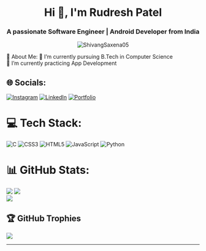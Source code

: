 
<h1 align="center">Hi 👋, I'm Rudresh Patel</h1>
<h3 align="center">A passionate Software Engineer | Android Developer from India</h3>
<p align="center"> <img src="https://komarev.com/ghpvc/?username=rudresh05&label=Profile%20views&color=0e75b6&style=flat" alt="ShivangSaxena05" /> </p>
💫 About Me:
🔭  I’m currently pursuing B.Tech in Computer  Science<br>🌱 I’m currently practicing App Development<br>


## 🌐 Socials:
[![Instagram](https://img.shields.io/badge/Instagram-%23E4405F.svg?logo=Instagram&logoColor=white)](https://instagram.com/rudra._) [![LinkedIn](https://img.shields.io/badge/LinkedIn-%230077B5.svg?logo=linkedin&logoColor=white)](https://www.linkedin.com/in/rudresh-patel-95a9b4284/) [![Portfolio](https://img.shields.io/badge/Portfolio-8A2BE2)](https://rudreshpatel.in)

# 💻 Tech Stack:
![C](https://img.shields.io/badge/c-%2300599C.svg?style=for-the-badge&logo=c&logoColor=white) ![CSS3](https://img.shields.io/badge/css3-%231572B6.svg?style=for-the-badge&logo=css3&logoColor=white) ![HTML5](https://img.shields.io/badge/html5-%23E34F26.svg?style=for-the-badge&logo=html5&logoColor=white) ![JavaScript](https://img.shields.io/badge/javascript-%23323330.svg?style=for-the-badge&logo=javascript&logoColor=%23F7DF1E) ![Python](https://img.shields.io/badge/python-3670A0?style=for-the-badge&logo=python&logoColor=ffdd54)
# 📊 GitHub Stats:
![](https://github-readme-stats.vercel.app/api?username=rudresh05&theme=radical&hide_border=false&include_all_commits=false&count_private=true)
![](https://github-readme-streak-stats.herokuapp.com/?user=rudresh05&theme=radical&hide_border=false)<br/>
![](https://github-readme-stats.vercel.app/api/top-langs/?username=rudresh05&theme=radical&hide_border=false&include_all_commits=false&count_private=true&layout=compact)

## 🏆 GitHub Trophies
![](https://github-profile-trophy.vercel.app/?username=rudresh05&theme=radical&no-frame=false&no-bg=true&margin-w=4)


---
